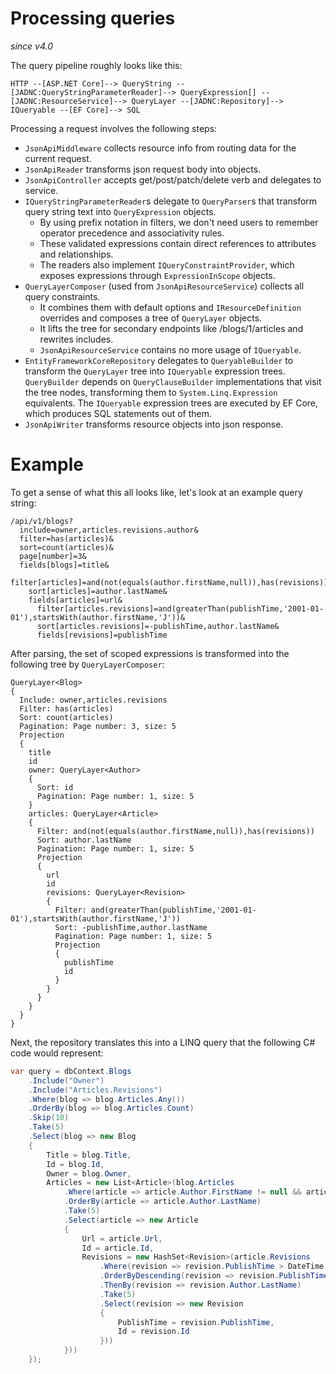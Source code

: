 # Processing queries

_since v4.0_

The query pipeline roughly looks like this:

```
HTTP --[ASP.NET Core]--> QueryString --[JADNC:QueryStringParameterReader]--> QueryExpression[] --[JADNC:ResourceService]--> QueryLayer --[JADNC:Repository]--> IQueryable --[EF Core]--> SQL
```

Processing a request involves the following steps:
- `JsonApiMiddleware` collects resource info from routing data for the current request.
- `JsonApiReader` transforms json request body into objects.
- `JsonApiController` accepts get/post/patch/delete verb and delegates to service.
- `IQueryStringParameterReader`s delegate to `QueryParser`s that transform query string text into `QueryExpression` objects.
	- By using prefix notation in filters, we don't need users to remember operator precedence and associativity rules.
	- These validated expressions contain direct references to attributes and relationships.
	- The readers also implement `IQueryConstraintProvider`, which exposes expressions through `ExpressionInScope` objects.
- `QueryLayerComposer` (used from `JsonApiResourceService`) collects all query constraints.
	- It combines them with default options and `IResourceDefinition` overrides and composes a tree of `QueryLayer` objects.
	- It lifts the tree for secondary endpoints like /blogs/1/articles and rewrites includes.
	- `JsonApiResourceService` contains no more usage of `IQueryable`.
- `EntityFrameworkCoreRepository` delegates to `QueryableBuilder` to transform the `QueryLayer` tree into `IQueryable` expression trees.
	`QueryBuilder` depends on `QueryClauseBuilder` implementations that visit the tree nodes, transforming them to `System.Linq.Expression` equivalents.
	The `IQueryable` expression trees are executed by EF Core, which produces SQL statements out of them.
- `JsonApiWriter` transforms resource objects into json response.

# Example
To get a sense of what this all looks like, let's look at an example query string:

```
/api/v1/blogs?
  include=owner,articles.revisions.author&
  filter=has(articles)&
  sort=count(articles)&
  page[number]=3&
  fields[blogs]=title&
    filter[articles]=and(not(equals(author.firstName,null)),has(revisions))&
    sort[articles]=author.lastName&
    fields[articles]=url&
      filter[articles.revisions]=and(greaterThan(publishTime,'2001-01-01'),startsWith(author.firstName,'J'))&
      sort[articles.revisions]=-publishTime,author.lastName&
      fields[revisions]=publishTime
```

After parsing, the set of scoped expressions is transformed into the following tree by `QueryLayerComposer`:

```
QueryLayer<Blog>
{
  Include: owner,articles.revisions
  Filter: has(articles)
  Sort: count(articles)
  Pagination: Page number: 3, size: 5
  Projection
  {
    title
    id
    owner: QueryLayer<Author>
    {
      Sort: id
      Pagination: Page number: 1, size: 5
    }
    articles: QueryLayer<Article>
    {
      Filter: and(not(equals(author.firstName,null)),has(revisions))
      Sort: author.lastName
      Pagination: Page number: 1, size: 5
      Projection
      {
        url
        id
        revisions: QueryLayer<Revision>
        {
          Filter: and(greaterThan(publishTime,'2001-01-01'),startsWith(author.firstName,'J'))
          Sort: -publishTime,author.lastName
          Pagination: Page number: 1, size: 5
          Projection
          {
            publishTime
            id
          }
        }
      }
    }
  }
}
```

Next, the repository translates this into a LINQ query that the following C# code would represent:

```c#
var query = dbContext.Blogs
    .Include("Owner")
    .Include("Articles.Revisions")
    .Where(blog => blog.Articles.Any())
    .OrderBy(blog => blog.Articles.Count)
    .Skip(10)
    .Take(5)
    .Select(blog => new Blog
    {
        Title = blog.Title,
        Id = blog.Id,
        Owner = blog.Owner,
        Articles = new List<Article>(blog.Articles
            .Where(article => article.Author.FirstName != null && article.Revisions.Any())
            .OrderBy(article => article.Author.LastName)
            .Take(5)
            .Select(article => new Article
            {
                Url = article.Url,
                Id = article.Id,
                Revisions = new HashSet<Revision>(article.Revisions
                    .Where(revision => revision.PublishTime > DateTime.Parse("2001-01-01") && revision.Author.FirstName.StartsWith("J"))
                    .OrderByDescending(revision => revision.PublishTime)
                    .ThenBy(revision => revision.Author.LastName)
                    .Take(5)
                    .Select(revision => new Revision
                    {
                        PublishTime = revision.PublishTime,
                        Id = revision.Id
                    }))
            }))
    });
```
